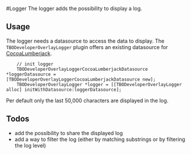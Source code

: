#Logger
The logger adds the possibility to display a log.

## Usage
The logger needs a datasource to access the data to display. The `TBODeveloperOverlayLogger` plugin offers an existing datasource for [CocoaLumberjack](https://github.com/CocoaLumberjack).

```
    // init logger
    TBODeveloperOverlayLoggerCocoaLumberjackDatasource *loggerDatasource = [TBODeveloperOverlayLoggerCocoaLumberjackDatasource new];
    TBODeveloperOverlayLogger *logger = [[TBODeveloperOverlayLogger alloc] initWithDatasource:loggerDatasource];
```

Per default only the last 50,000 characters are displayed in the log.

## Todos

* add the possibility to share the displayed log
* add a way to filter the log (either by matching substrings or by filtering the log level)